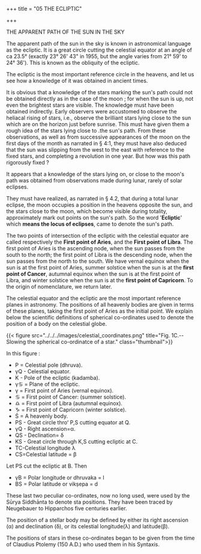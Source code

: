 +++
title = "05 THE ECLIPTIC"

+++

THE APPARENT PATH OF THE SUN IN THE SKY 

The apparent path of the sun in the sky is known in astronomical language as the ecliptic. It is a great circle cutting the celestial equator at an angle of ca 23.5° (exactly 23° 26' 43" in 1955, but the angle varies from 21° 59' to 24° 36'). This is known as the obliquity of the ecliptic. 

The ecliptic is the most important reference circle in the heavens, and let us see how a knowledge of it was obtained in ancient times. 

It is obvious that a knowledge of the stars marking the sun's path could not be obtained directly as in the case of the moon ; for when the sun is up, not even the brightest stars are visible. The knowledge must have been obtained indirectly. Early observers were accustomed to observe the heliacal rising of stars, i.e., observe the brilliant stars lying close to the sun which are on the horizon just before sunrise. This must have given them a rough idea of the stars lying close to .the sun's path. From these observations, as well as from successive appearances of the moon on the first days of the month as narrated in § 4:1, they must have also deduced that the sun was slipping from the west to the east with reference to the fixed stars, and completing a revolution in one year. But how was this path rigorously fixed ? 

It appears that a knowledge of the stars lying on, or close to the moon's path was obtained from observations made during lunar, rarely of solar eclipses. 

They must have realized, as narrated in § 4.2, that during a total lunar eclipse, the moon occupies a position in the heavens opposite the sun, and the stars close to the moon, which become visible during totality, approximately mark out points on the sun's path. So the word '**Ecliptic**' which **means the locus of eclipses**, came to denote the sun's path. 

The two points of intersection of the ecliptic with the celestial equator are called respectively the **First point of Aries**, and the **First point of Libra**. The first point of Aries is the ascending node, when the sun passes from the south to the north; the first point of Libra is the descending node, when the sun passes from the north to the south. We have vernal equinox when the sun is at the first point of Aries, summer solstice when the sun is at the **first point of Cancer**, autumnal equinox when the sun is at the first point of Libra, and winter solstice when the sun is at the **first point of Capricorn**. To the origin of nomenclature, we return later. 

The celestial equator and the ecliptic are the most important reference planes in astronomy. The positions of all heavenly bodies are given in terms of these planes, taking the first point of Aries as the initial point. We explain below the scientific definitions of spherical co-ordinates used to denote the position of a body on the celestial globe. 

{{< figure src="../../../images/celestial_coordinates.png" title="Fig. 1C.--Slowing the spherical co-ordinatce of a star." class="thumbnail">}}

In this figure : 

- P = Celestial pole (dhruva). 
- γQ - Celestial equator. 
- K - Pole of the ecliptic (kadamba). 
- γ♋ = Plane of the ecliptic. 
- γ = First point of Aries (vernal equinox). 
- ♋ = First point of Cancer: (summer solstice). 
- ♎ = First point of Libra (autumnal equinox). 
- ♑ = First point of Capricorn (winter solstice).
- Ś = A heavenly body. 
- PS - Great circle throʻ P,S cutting equator at Q. 
- γQ - Right ascension=α. 
- QS - Declination= δ 
- KS - Great circle through K,S cutting ecliptic at C. 
- TC-Celestial longitude λ 
- CS=Celestial latitude = β 

Let PS cut the ecliptic at B. Then 

- γB = Polar longitude or dhruvaka = l 
- BS = Polar latitude or vikṣepa = d

These last two peculiar co-ordinates, now no long used, were used by the Sūrya Siddhānta to denote sta positions. They have been traced by Neugebauer to Hipparchos five centuries earlier. 

The position of a stellar body may be defined by either its right ascension (α) and declination (δ),  or its celestial longitude(λ) and latitude(β). 

The positions of stars in these co-ordinates began to be given from the time of Claudius Ptolemy (150 A.D.) who used them in his Syntaxis. 
